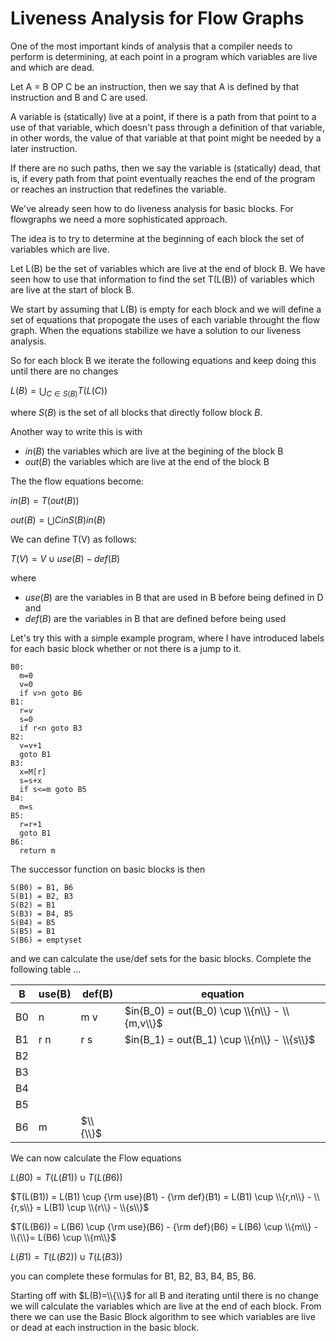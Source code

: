 # Liveness Analysis for Flow Graphs

One of the most important kinds of analysis that a compiler needs to perform is determining, at each point in a program
which variables are live and which are dead.  

Let A = B OP C be an instruction, then we say that A is defined by that instruction and B and C are used.

A variable is (statically) live at a point, if there is a path from that point to a use of that variable, 
which doesn't pass through a definition of that variable, in other words, the value of that variable at that point
might be needed by a later instruction.  

If there are no such paths, then we say the variable is (statically) dead, that is, if every path from that point
eventually reaches the end of the program or reaches an instruction that redefines the variable.

We've already seen how to do liveness analysis for basic blocks. For flowgraphs we need a more sophisticated approach.

The idea is to try to determine at the beginning of each block the set of variables which are live.

Let L(B) be the set of variables which are live at the end of block B. We have seen how to use that information
to find the set T(L(B)) of variables which are live at the start of block B.

We start by assuming that L(B) is empty for each block and we will define a set of equations that propogate the uses of each variable throught the flow graph. When the equations stabilize we have a solution to our liveness analysis.

So for each block B we iterate the following equations and keep doing this until there are no changes

$L(B) = \bigcup_{C\in S(B)} T(L(C))$

where $S(B)$ is the set of all blocks that directly follow block $B$.

Another way to write this is with 
* $in(B)$ the variables which are live at the begining of the block B
* $out(B)$ the variables which are live at the end of the block B

The the flow equations become:

$in(B) = T(out(B))$

$out(B) = \bigcup{C in S(B)} in(B)$



We can define T(V) as follows:

$T(V) = V \cup use(B) - def(B)$

where 
* $use(B)$ are the variables in B that are used in B before being defined in D and
* $def(B)$ are the variables in B that are defined before being used

Let's try this with a simple example program, where I have introduced labels for each basic block
whether or not there is a jump to it.
```
B0:
  m=0
  v=0
  if v>n goto B6
B1:
  r=v
  s=0
  if r<n goto B3
B2:
  v=v+1
  goto B1
B3:
  x=M[r]
  s=s+x
  if s<=m goto B5
B4: 
  m=s
B5: 
  r=r+1
  goto B1
B6:
  return m
```
The successor function on basic blocks is then
```
S(B0) = B1, B6
S(B1) = B2, B3
S(B2) = B1
S(B3) = B4, B5
S(B4) = B5
S(B5) = B1
S(B6) = emptyset
```
and we can calculate the use/def sets for the basic blocks.
Complete the following table ...

| B | use(B) | def(B) | equation |
| --- | --- | --- | --- |
| B0 | n | m v | $in(B_0) = out(B_0) \cup \\{n\\} - \\{m,v\\}$|
| B1 | r n| r s | $in(B_1) = out(B_1) \cup \\{n\\} - \\{s\\}$|
| B2 | | | |
| B3 | | | |
| B4 | | | |
| B5 | | | |
| B6 | m | $\\{\\}$ | |

We can now calculate the Flow equations

$L(B0) = T(L(B1)) \cup T(L(B6))$

$T(L(B1)) = L(B1) \cup {\rm use}(B1) - {\rm def}(B1) = L(B1) \cup \\{r,n\\} - \\{r,s\\} = L(B1) \cup \\{r\\} - \\{s\\}$

$T(L(B6)) = L(B6) \cup {\rm use}(B6) - {\rm def}(B6) = L(B6) \cup \\{m\\} - \\{\\}= L(B6) \cup \\{m\\}$

$L(B1) = T(L(B2)) \cup T(L(B3))$

you can complete these formulas for B1, B2, B3, B4, B5, B6.

Starting off with $L(B)=\\{\\}$ for all B and iterating until there is no change we will calculate the variables which are live at the end of each block. From there we can use the Basic Block algorithm to see which variables are live or dead at each instruction in the basic block.






